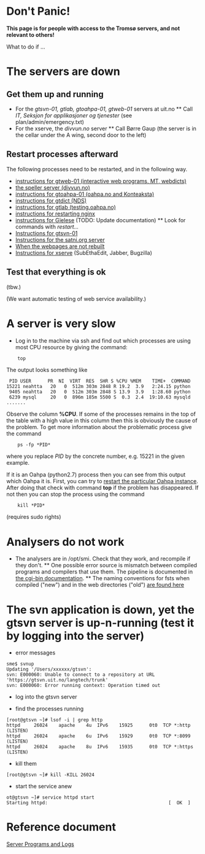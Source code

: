 # Don't Panic!

**This page is for people with access to the Tromsø servers, and not relevant to others!**

What to do if ...

# The servers are down

## Get them up and running

* For the *gtsvn-01, gtlab, gtoahpa-01, gtweb-01* servers at uit.no
** Call *IT, Seksjon for applikasjoner og tjenester* (see plan/admin/emergency.txt)
* For the xserve, the *divvun.no* server
** Call Børre Gaup (the server is in the cellar under the A wing, second door to the left)

## Restart processes afterward

The following processes need to be restarted, and in the following way.

* [instructions for gtweb-01 (interactive web programs, MT, webdicts)](/ped/common/httpdserversgtweb.html)
* [the speller server (divvun.no)](SpellerServer.html)
* [instructions for gtoahpa-01 (oahpa.no and Konteaksta)](/ped/common/httpdserver.html)
* [instructions for gtdict (NDS)](/ped/common/httpdserversgtdict.html)
* [instructions for gtlab (testing.oahpa.no)](/ped/common/GtlabRestart.html)
* [instructions for restarting nginx](/ped/common/RestartingNginx.html)
* [instructions for Gïelese](../apps/gielese/GieleseRestarting.html) (TODO: Update documentation)
** Look for commands with *restart...*
* [Instructions for gtsvn-01](gtsvn.html)
* [Instructions for the satni.org server](satniorg.html)
* [When the webpages are not rebuilt](SiteBuildProblems.html)
* [Instructions for xserve](xserve.html) (SubEthaEdit, Jabber, Bugzilla)

## Test that everything is ok

(tbw.)

(We want automatic testing of web service availability.)

# A server is very slow

* Log in to the machine via ssh and find out which processes are using most CPU resource by giving the command:

```sh
    top
```

The output looks something like

```
 PID USER      PR  NI  VIRT  RES  SHR S %CPU %MEM    TIME+  COMMAND
15221 neahtta   20   0  512m 303m 2848 R 19.2  3.9   2:24.15 python
 9405 neahtta   20   0  512m 303m 2848 S 13.9  3.9   1:28.60 python
 6239 mysql     20   0  896m 185m 5500 S  0.3  2.4  19:10.63 mysqld
.......
```


Observe the column **%CPU**. If some of the processes remains in the top of the table with a high value in this column then this is obviously the cause of the problem. To get more information about the problematic process give the command


```
    ps -fp *PID*
```


where you replace *PID* by the concrete number, e.g. 15221 in the given example.


If it is an Oahpa (python2.7) process then you can see from this output which Oahpa it is. First, you can try to [restart the particular Oahpa instance](http://giellatekno.uit.no/ped/common/httpdserver.html). After doing that check with command **top** if the problem has disappeared. If not then you can stop the process using the command


```
    kill *PID*
```


(requires sudo rights)


# Analysers do not work


* The analysers are in /opt/smi. Check that they work, and recompile if they don't.
** One possible error source is mismatch between compiled programs and compilers that
   use them. The pipeline is documented in [the cgi-bin documentation](docu-cgi-bin.html).
** The naming conventions for fsts when compiled ("new") and in the web directories ("old") [are found here](infraremake/FstNamesInOldAndNewInfra.html)




# The svn application is down, yet the gtsvn server is up-n-running (test it by logging into the server)


* error messages
```
sme$ svnup
Updating '/Users/xxxxxx/gtsvn':
svn: E000060: Unable to connect to a repository at URL 'https://gtsvn.uit.no/langtech/trunk'
svn: E000060: Error running context: Operation timed out
```


* log into the gtsvn server


* find the processes running
```
[root@gtsvn ~]# lsof -i | grep http
httpd     26024    apache    4u  IPv6    15925      0t0  TCP *:http (LISTEN)
httpd     26024    apache    6u  IPv6    15929      0t0  TCP *:8099 (LISTEN)
httpd     26024    apache    8u  IPv6    15935      0t0  TCP *:https (LISTEN)
```


* kill them
```
[root@gtsvn ~]# kill -KILL 26024
```


* start the service anew
```
ot@gtsvn ~]# service httpd start
Starting httpd:                                            [  OK  ]
```


# Reference document


[Server Programs and Logs](ServerProgramsAndLogs.html)
